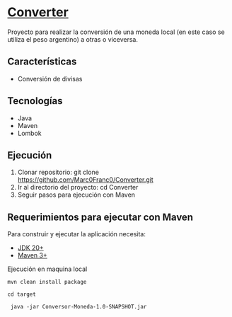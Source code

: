# [Converter](https://github.com/Marc0Franc0/Converter#Converter)
Proyecto para realizar la conversión de una moneda local (en este caso se utiliza el peso argentino) a otras o viceversa.

## Características
- Conversión de divisas

## Tecnologías
- Java
- Maven
- Lombok

## Ejecución
1. Clonar repositorio: git clone https://github.com/Marc0Franc0/Converter.git
2. Ir al directorio del proyecto: cd Converter
3. Seguir pasos para ejecución con Maven

## Requerimientos para ejecutar con Maven

Para construir y ejecutar la aplicación necesita:

- [JDK 20+](https://www.oracle.com/java/technologies/downloads/#java20)
- [Maven 3+](https://maven.apache.org)

Ejecución en maquina local

```shell
mvn clean install package
```

```shell
cd target
```

```shell
 java -jar Conversor-Moneda-1.0-SNAPSHOT.jar
```

